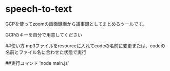 # speech-to-text
GCPを使ってzoomの画面録画から議事録としてまとめるツールです。

GCPのキーを自分で用意してください

##使い方
mp3ファイルをresourceに入れてcodeの名前に変更または、codeの名前とファイル名に合わせた状態で実行

##実行コマンド
'node main.js'

